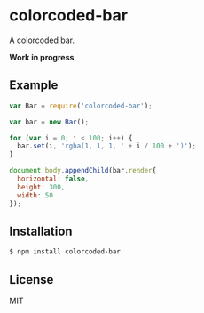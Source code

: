 
# colorcoded-bar

  A colorcoded bar.

  __Work in progress__

## Example

```js
var Bar = require('colorcoded-bar');

var bar = new Bar();

for (var i = 0; i < 100; i++) {
  bar.set(i, 'rgba(1, 1, 1, ' + i / 100 + ')');
}

document.body.appendChild(bar.render{
  horizontal: false,
  height: 300,
  width: 50
});
```

## Installation

```bash
$ npm install colorcoded-bar
```

## License

  MIT

